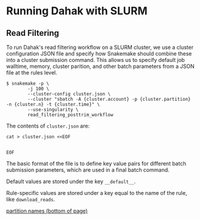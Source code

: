 # Running Dahak with SLURM

## Read Filtering

To run Dahak's read filtering workflow on a SLURM
cluster, we use a cluster configuration JSON file and
specify how Snakemake should combine these into a
cluster submission command. This allows us to specify
default job walltime, memory, cluster parition, and
other batch parameters from a JSON file at the rules
level.

```
$ snakemake -p \
        -j 100 \
        --cluster-config cluster.json \
        --cluster "sbatch -A {cluster.account} -p {cluster.partition} -n {cluster.n} -t {cluster.time}" \
        --use-singularity \
        read_filtering_posttrim_workflow
```

The contents of `cluster.json` are:

```
cat > cluster.json <<EOF


EOF
```

The basic format of the file is to define
key value pairs for different batch submission
parameters, which are used in a final batch 
command.

Default values are stored under the key `__default__`.

Rule-specific values are stored under a key
equal to the name of the rule, like `download_reads`.

[partition names (bottom of page)](https://arcs.virginia.edu/rivanna)

